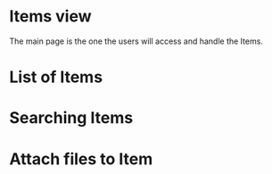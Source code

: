 
# Items view

The main page is the one the users will access and handle the Items.

# List of Items



# Searching Items


# Attach files to Item




